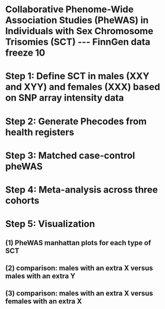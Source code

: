 # Collaborative Phenome-Wide Association Studies (PheWAS) in Individuals with Sex Chromosome Trisomies (SCT) --- FinnGen data freeze 10

# Step 1: Define SCT in males (XXY and XYY) and females (XXX) based on SNP array intensity data


# Step 2: Generate Phecodes from health registers


# Step 3: Matched case-control pheWAS


# Step 4: Meta-analysis across three cohorts


# Step 5: Visualization
## (1) PheWAS manhattan plots for each type of SCT
## (2) comparison: males with an extra X versus males with an extra Y 
## (3) comparison: males with an extra X versus females with an extra X 

